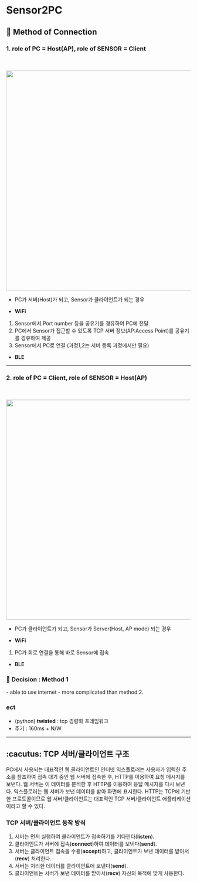 # Sensor2PC

## :cactus: Method of Connection

### 1. role of PC = Host(AP), role of SENSOR = Client
<div>
  <br> </br>
  <img width="600" src = "https://user-images.githubusercontent.com/27392019/73799699-033dcf80-47fa-11ea-8e26-373eef145c5e.png">
 </div>
 
 - PC가 서버(Host)가 되고, Sensor가 클라이언트가 되는 경우
 
 - **WiFi**
 1. Sensor에서 Port number 등을 공유기를 경유하여 PC에 전달 
 2. PC에서 Sensor가 접근할 수 있도록 TCP 서버 정보(AP:Access Point)를 공유기를 경유하여 제공
 3. Sensor에서 PC로 연결 (과정1,2는 서버 등록 과정에서만 필요)
 
 - **BLE**


---------------------------

### 2. role of PC = Client, role of SENSOR = Host(AP)
<div>
  <br> </br>
  <img width="600" src = "https://user-images.githubusercontent.com/27392019/73799696-ffaa4880-47f9-11ea-8da0-8abf71765644.png">
 </div>

 - PC가 클라이언트가 되고, Sensor가 Server(Host, AP mode) 되는 경우
 
 - **WiFi**
 1. PC가 회로 연결을 통해 바로 Sensor에 접속
 
 - **BLE**
 
### :cherry_blossom: Decision : Method 1

<Advatage>
  - able to use internet
 
<Disadvatage>
  - more complicated than method 2.

### ect
- (python) **twisted** : tcp 경량화 프레임워크
- 주기 : 160ms + N/W

---

## :cacutus: TCP 서버/클라이언트 구조

PC에서 사용되는 대표적인 웹 클라이언트인 인터넷 익스플로러는 사용자가 입력한 주소를 참조하여 접속 대기 중인 웹 서버에 접속한 후, HTTP를 이용하여 요청 메시지를 보낸다. 웹 서버는 이 데이터를 분석한 후 HTTP를 이용하여 응답 메시지를 다시 보낸다. 익스플로러는 웹 서버가 보낸 데이터를 받아 화면에 표시한다. HTTP는 TCP에 기반한 프로토콜이므로 웹 서버/클라이언트는 대표적인 TCP 서버/클라이언트 애플리케이션이라고 할 수 있다.

### TCP 서버/클라이언트 동작 방식

1. 서버는 먼저 실행하여 클라이언트가 접속하기를 기다린다(**listen**).
2. 클라이언트가 서버에 접속(**connect**)하여 데이터를 보낸다(**send**).
3. 서버는 클라이언트 접속을 수용(**accept**)하고, 클라이언트가 보낸 데이터를 받아서(**recv**) 처리한다.
4. 서버는 처리한 데이터를 클라이언트에 보낸다(**send**).
5. 클라이언트는 서버가 보낸 데이터를 받아서(**recv**) 자신의 목적에 맞게 사용한다.

 
